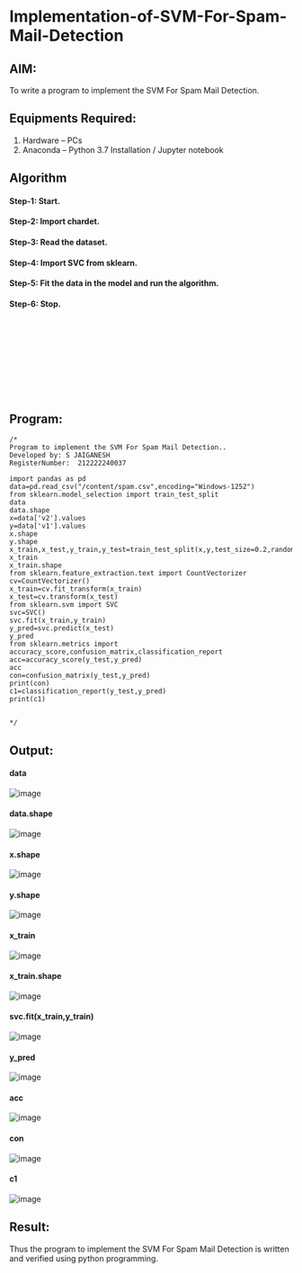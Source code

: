 # Implementation-of-SVM-For-Spam-Mail-Detection

## AIM:
To write a program to implement the SVM For Spam Mail Detection.

## Equipments Required:
1. Hardware – PCs
2. Anaconda – Python 3.7 Installation / Jupyter notebook

## Algorithm
#### Step-1: Start.
#### Step-2: Import chardet.
#### Step-3: Read the dataset.
#### Step-4: Import SVC from sklearn.
#### Step-5: Fit the data in the model and run the algorithm.
#### Step-6: Stop.
<br>
<br>
<br>
<br>
<br>
<br>
<br>
<br>

## Program:
```
/*
Program to implement the SVM For Spam Mail Detection..
Developed by: S JAIGANESH
RegisterNumber:  212222240037

import pandas as pd
data=pd.read_csv("/content/spam.csv",encoding="Windows-1252")
from sklearn.model_selection import train_test_split
data
data.shape
x=data['v2'].values
y=data['v1'].values
x.shape
y.shape
x_train,x_test,y_train,y_test=train_test_split(x,y,test_size=0.2,random_state=0)
x_train
x_train.shape
from sklearn.feature_extraction.text import CountVectorizer
cv=CountVectorizer()
x_train=cv.fit_transform(x_train)
x_test=cv.transform(x_test)
from sklearn.svm import SVC
svc=SVC()
svc.fit(x_train,y_train)
y_pred=svc.predict(x_test)
y_pred
from sklearn.metrics import accuracy_score,confusion_matrix,classification_report
acc=accuracy_score(y_test,y_pred)
acc
con=confusion_matrix(y_test,y_pred)
print(con)
c1=classification_report(y_test,y_pred)
print(c1)


*/
```

## Output:

#### data
![image](https://github.com/yuvarajmonarch/Implementation-of-SVM-For-Spam-Mail-Detection/assets/122221735/4c275760-0185-4ddc-9186-5748189d5945)


#### data.shape
![image](https://github.com/yuvarajmonarch/Implementation-of-SVM-For-Spam-Mail-Detection/assets/122221735/c9d52168-14f9-4ada-a695-5df92bd5eccb)


#### x.shape
![image](https://github.com/yuvarajmonarch/Implementation-of-SVM-For-Spam-Mail-Detection/assets/122221735/dabf1b76-0e67-42ab-a2ba-f4f4e94e2c48)

#### y.shape
![image](https://github.com/yuvarajmonarch/Implementation-of-SVM-For-Spam-Mail-Detection/assets/122221735/be021b33-71d2-4d56-b32b-16394b6e6cc2)

#### x_train
![image](https://github.com/yuvarajmonarch/Implementation-of-SVM-For-Spam-Mail-Detection/assets/122221735/b1eecc8c-261e-481d-9b13-62ea1de2be55)

#### x_train.shape
![image](https://github.com/yuvarajmonarch/Implementation-of-SVM-For-Spam-Mail-Detection/assets/122221735/cd5fdc20-dde6-40ef-9423-65d3bd2aa274)

#### svc.fit(x_train,y_train)
![image](https://github.com/yuvarajmonarch/Implementation-of-SVM-For-Spam-Mail-Detection/assets/122221735/96d3c8ed-b5c0-42e7-bb76-1f86b8ca9d75)

#### y_pred
![image](https://github.com/yuvarajmonarch/Implementation-of-SVM-For-Spam-Mail-Detection/assets/122221735/e2a85b03-66d2-42bc-8113-327f7a311c42)

#### acc
![image](https://github.com/yuvarajmonarch/Implementation-of-SVM-For-Spam-Mail-Detection/assets/122221735/9e270b41-3c09-459b-b545-d4563c6a8c42)

#### con
![image](https://github.com/yuvarajmonarch/Implementation-of-SVM-For-Spam-Mail-Detection/assets/122221735/1bfde09a-80e3-4b8b-a15a-64bc12ce4be3)

#### c1
![image](https://github.com/yuvarajmonarch/Implementation-of-SVM-For-Spam-Mail-Detection/assets/122221735/d5be7c3a-6b96-479b-9183-ef78fa455d3a)




## Result:
Thus the program to implement the SVM For Spam Mail Detection is written and verified using python programming.
